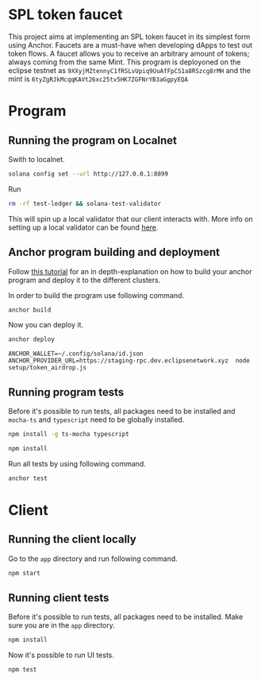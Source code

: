 # SPL token faucet
This project aims at implementing an SPL token faucet in its simplest form using Anchor. Faucets are a must-have when developing dApps to test out token flows. A faucet allows you to receive an arbitrary amount of tokens; always coming from the same Mint. This program is deployoned on the eclipse testnet as `9XXyjMZtennyC1fRSLvUpiq9UuAfFpCS1a8RSzcg8rMH` and the mint is `6tyZgRJkMcqqKAVt26xc25tv5HK7ZGFNrYB3aGgpyEQA`

# Program
## Running the program on Localnet

Swith to localnet.

```bash
solana config set --url http://127.0.0.1:8899
```

Run
```bash
rm -rf test-ledger && solana-test-validator
```
This will spin up a local validator that our client interacts with. More info on setting up  a local validator can be found [here](https://docs.solana.com/developing/test-validator).

## Anchor program building and deployment
Follow [this tutorial](https://dev.to/dabit3/the-complete-guide-to-full-stack-solana-development-with-react-anchor-rust-and-phantom-3291) for an in depth-explanation on how to build your anchor program and deploy it to the different clusters.



In order to build the program use following command.
```bash
anchor build
```

Now you can deploy it.
```bash
anchor deploy
```

```shell
ANCHOR_WALLET=~/.config/solana/id.json ANCHOR_PROVIDER_URL=https://staging-rpc.dev.eclipsenetwork.xyz  node setup/token_airdrop.js
```

## Running program tests
Before it's possible to run tests, all packages need to be installed and `mocha-ts` and `typescript` need to be globally installed.
```bash
npm install -g ts-mocha typescript
```

```bash
npm install
```

Run all tests by using following command.
```bash
anchor test
```

# Client
## Running the client locally
Go to the `app` directory and run following command.
```bash
npm start
```

## Running client tests
Before it's possible to run tests, all packages need to be installed. Make sure you are in the `app` directory.
```bash
npm install
```

Now it's possible to run UI tests.
```bash
npm test
```


